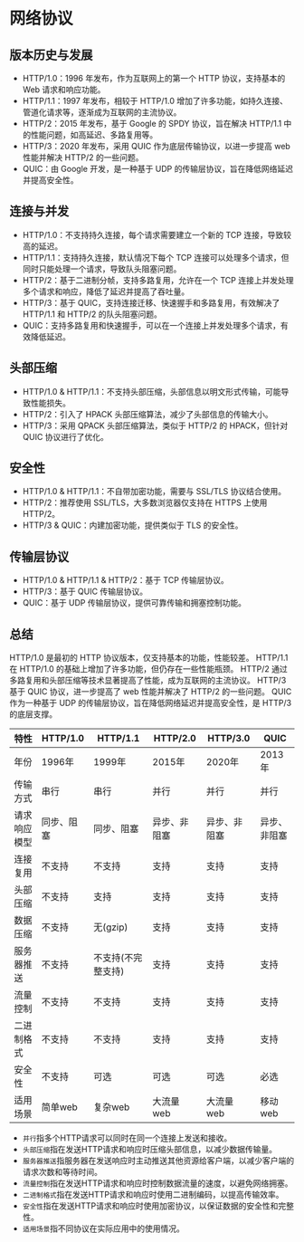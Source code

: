 # 网络协议

## 版本历史与发展

- HTTP/1.0：1996 年发布，作为互联网上的第一个 HTTP 协议，支持基本的 Web 请求和响应功能。
- HTTP/1.1：1997 年发布，相较于 HTTP/1.0 增加了许多功能，如持久连接、管道化请求等，逐渐成为互联网的主流协议。
- HTTP/2：2015 年发布，基于 Google 的 SPDY 协议，旨在解决 HTTP/1.1 中的性能问题，如高延迟、多路复用等。
- HTTP/3：2020 年发布，采用 QUIC 作为底层传输协议，以进一步提高 web 性能并解决 HTTP/2 的一些问题。
- QUIC：由 Google 开发，是一种基于 UDP 的传输层协议，旨在降低网络延迟并提高安全性。

## 连接与并发

- HTTP/1.0：不支持持久连接，每个请求需要建立一个新的 TCP 连接，导致较高的延迟。
- HTTP/1.1：支持持久连接，默认情况下每个 TCP 连接可以处理多个请求，但同时只能处理一个请求，导致队头阻塞问题。
- HTTP/2：基于二进制分帧，支持多路复用，允许在一个 TCP 连接上并发处理多个请求和响应，降低了延迟并提高了吞吐量。
- HTTP/3：基于 QUIC，支持连接迁移、快速握手和多路复用，有效解决了 HTTP/1.1 和 HTTP/2 的队头阻塞问题。
- QUIC：支持多路复用和快速握手，可以在一个连接上并发处理多个请求，有效降低延迟。

## 头部压缩

- HTTP/1.0 & HTTP/1.1：不支持头部压缩，头部信息以明文形式传输，可能导致性能损失。
- HTTP/2：引入了 HPACK 头部压缩算法，减少了头部信息的传输大小。
- HTTP/3：采用 QPACK 头部压缩算法，类似于 HTTP/2 的 HPACK，但针对 QUIC 协议进行了优化。

## 安全性

- HTTP/1.0 & HTTP/1.1：不自带加密功能，需要与 SSL/TLS 协议结合使用。
- HTTP/2：推荐使用 SSL/TLS，大多数浏览器仅支持在 HTTPS 上使用 HTTP/2。
- HTTP/3 & QUIC：内建加密功能，提供类似于 TLS 的安全性。

## 传输层协议

- HTTP/1.0 & HTTP/1.1 & HTTP/2：基于 TCP 传输层协议。
- HTTP/3：基于 QUIC 传输层协议。
- QUIC：基于 UDP 传输层协议，提供可靠传输和拥塞控制功能。

## 总结

HTTP/1.0 是最初的 HTTP 协议版本，仅支持基本的功能，性能较差。
HTTP/1.1 在 HTTP/1.0 的基础上增加了许多功能，但仍存在一些性能瓶颈。
HTTP/2 通过多路复用和头部压缩等技术显著提高了性能，成为互联网的主流协议。
HTTP/3 基于 QUIC 协议，进一步提高了 web 性能并解决了 HTTP/2 的一些问题。
QUIC 作为一种基于 UDP 的传输层协议，旨在降低网络延迟并提高安全性，是 HTTP/3 的底层支撑。

| 特性         | HTTP/1.0   | HTTP/1.1           | HTTP/2.0     | HTTP/3.0     | QUIC         |
| ------------ | ---------- | ------------------ | ------------ | ------------ | ------------ |
| 年份         | 1996年     | 1999年             | 2015年       | 2020年       | 2013年       |
| 传输方式     | 串行       | 串行               | 并行         | 并行         | 并行         |
| 请求响应模型 | 同步、阻塞 | 同步、阻塞         | 异步、非阻塞 | 异步、非阻塞 | 异步、非阻塞 |
| 连接复用     | 不支持     | 不支持             | 支持         | 支持         | 支持         |
| 头部压缩     | 不支持     | 支持               | 支持         | 支持         | 支持         |
| 数据压缩     | 不支持     | 无(gzip)           | 支持         | 支持         | 支持         |
| 服务器推送   | 不支持     | 不支持(不完整支持) | 支持         | 支持         | 支持         |
| 流量控制     | 不支持     | 不支持             | 支持         | 支持         | 支持         |
| 二进制格式   | 不支持     | 不支持             | 支持         | 支持         | 支持         |
| 安全性       | 不支持     | 可选               | 可选         | 可选         | 必选         |
| 适用场景     | 简单web    | 复杂web            | 大流量web    | 大流量web    | 移动web      |

- `并行`指多个HTTP请求可以同时在同一个连接上发送和接收。
- `头部压缩`指在发送HTTP请求和响应时压缩头部信息，以减少数据传输量。
- `服务器推送`指服务器在发送响应时主动推送其他资源给客户端，以减少客户端的请求次数和等待时间。
- `流量控制`指在发送HTTP请求和响应时控制数据流量的速度，以避免网络拥塞。
- `二进制格式`指在发送HTTP请求和响应时使用二进制编码，以提高传输效率。
- `安全性`指在发送HTTP请求和响应时使用加密协议，以保证数据的安全性和完整性。
- `适用场景`指不同协议在实际应用中的使用情况。
